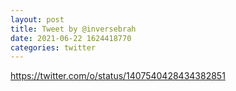 ```yaml
--- 
layout: post 
title: Tweet by @inversebrah 
date: 2021-06-22 1624418770 
categories: twitter 
--- 
```

https://twitter.com/o/status/1407540428434382851